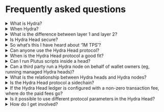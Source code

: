 # Frequently asked questions

<details>
<summary>What is Hydra?</summary>
​​Hydra is a family of layer 2 protocols designed to address network scalability capabilities. Hydra Head is the first in this protocol suite, providing the foundation on which to build out further scalability.
</details>

<details>
<summary>When Hydra?</summary>
The project is available on all Cardano networks (including mainnet), and releases with new features become available every four to six weeks. The roadmap is publicly available on <a href="https://github.com/orgs/input-output-hk/projects/21/views/25">GitHub.</a> 
</details>

<details>
<summary>What is the difference between layer 1 and layer 2?</summary>
Layer 1 solutions provide the foundational infrastructure of a blockchain network, while layer 2 solutions introduce supplementary protocols or mechanisms to improve scalability and functionality <a href="https://www.essentialcardano.io/article/layer-1-and-layer-2-all-you-need-to-know">Read more in this blog post.</a> 
</details>

<details>
<summary>Is Hydra Head secure?</summary>
Absolutely. Hydra protocols were born out of IOG research, got peer-reviewed, and are implemented using test-driven development. The Hydra Head protocol is a true layer 2 and can fall back directly onto the Cardano layer 1 – hence inheriting the security model of the Cardano blockchain.
</details>

<details>
<summary>So what’s this I have heard about ‘1M TPS’?</summary>
This has been previously referenced as a theoretical maximum, but the reality is more nuanced. For a start, with Cardano’s ‘transactions within transactions’ EUTXO model, TPS itself isn’t a useful metric. A Hydra Head is like a small community within a larger group. Initially, these communities operate independently. So, adding up their metrics to get a total picture isn't accurate. Since Hydra heads use the EUTXO model, they can process transactions simultaneously without conflicts, especially with good networking, which optimizes resource usage. As the project progresses, we're constantly evaluating its real-world performance in terms of throughput and finality. For more details, read <a href="https://example.com/more-info">this</a> blog post and see the latest benchmarking data <a href="https://example.com/latest-data">here</a>.
</details>

<details>
<summary>Can anyone use the Hydra Head protocol?</summary>
Yes, it's designed to be accessible for developers and end users alike, requiring minimal changes to existing applications to integrate with Hydra Head. However, it is important to note that Hydra is not a network upgrade and it's not like flipping a switch on Cardano to make it fast - instead, applications need to adopt and build on Hydra heads to benefit from it.
</details>

<details>
<summary>When is the Hydra Head protocol a good fit?</summary>

The Hydra Head protocol is well-suited for situations where a known set of participants know each other well enough to agree on building a network but don’t trust each other enough to manage funds without securing their assets. This security is backed by the possibility of settling disputes on layer 1.

</details>

<details>
<summary>Can I run Plutus scripts inside a head?</summary>

Yes! Transactions running between head participants are fully developed Alonzo transactions. They carry scripts and spend UTXOs in the same manner as layer 1 transactions. Each Hydra node runs a Cardano ledger and maintains a ledger state.

</details>

<details>
<summary>Can a third party run a Hydra node on behalf of wallet owners (eg, running managed Hydra heads)?</summary>

Totally! This is similar to [Phoenix](https://phoenix.acinq.co/) in Bitcoin Lightning: a non-custodial managed lightning node. As an end-user, you retain full control over your keys and funds, but the underlying infrastructure is managed on your behalf (with associated fees). However, this setup requires some level of trust in the service provider to handle contestations and head closures properly.   
</details>

<details>
<summary>What is the relationship between Hydra heads and Hydra nodes?</summary>

It is (at least\*) a **one-to-many** relationship. Each Hydra head consists of several Hydra nodes. We currently aim for up to 100 nodes per head as a stretch goal. Heads are independent and form isolated networks, allowing for infinitely many heads to run in parallel. 

_(\*) It is possible for Hydra nodes to support multiple heads, creating a many-to-many relationship._

</details>

<details>
<summary>Is the Hydra Head protocol a sidechain?</summary>

No, it isn't. There are two crucial reasons why Hydra heads are not considered sidechains:

1. There's no guaranteed data availability in Hydra. Transactions are (a) only known to head participants and (b) typically forgotten once processed. There are no blocks in a Hydra head, and participants have no incentive to keep the history or make it available to users outside the head.

2. A head network is static; new participants cannot join and must be decided upfront. The network is isolated and private, accessible only to a set of well-known participants.

</details>

<details>
<summary>If the Hydra Head ledger is configured with a non-zero transaction fee, where do the paid fees go?</summary>

Setting protocol parameters with `fee > 0` ensures that Hydra Head (layer 2) transactions consume more than they produce. On layer 1, the UTXO remains unchanged, and the difference accrues. Currently, when settling an agreed state from layer 2 on layer 1 during fanout, this difference becomes spendable by the head participant who posts the `fanoutTx`.

</details>

<details>
<summary> Is it possible to use different protocol parameters in the Hydra Head?</summary>

Yes, the ledger used for layer 2 transactions in a Hydra head is configurable, allowing for the same or different protocol parameters as those used in layer 1. **However, there is an important caveat to consider**:

If UTXOs are snapshotted on layer 2, they must be fanned out on layer 1 **exactly** as they were recorded in the snapshot.

### Examples

1. **Minimum UTXO value (`minUTxOValue = 0`)**:
   - Outputs with no 'ada' on layer 2 would be disallowed on layer 1, preventing their fanout. This restriction makes direct fanout impossible for such outputs. Even using partial fanout, as considered in [this feature](https://github.com/input-output-hk/hydra/issues/190), would not permit the fanout of affected UTXOs.

2. **Maximum transaction execution units (`maxTxExecutionUnits(L2) > maxTxExecutionUnits(L1)`)**:
   - Outputs directed to scripts, which are too costly to validate on layer 1, can still be fanned out but will become unspendable due to exceeding the allowable execution limits on layer 1.

**Remember**, with great power comes great responsibility. It is crucial to carefully manage and align the layer 1 and layer 2 settings to ensure seamless operability and avoid unintended consequences in transaction processing.

</details>

<details>
<summary>How do I get involved?</summary>
Join public monthly meetings to engage with the Hydra team and contribute to its open governance. These meetings provide a platform for community developers to stay updated on the latest developments, ask questions directly to the team, and share their ideas. Start building on Hydra like SundaeLabs, Modulo-P, Obsidian Systems, MLabs, and others!
</details>
